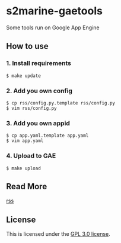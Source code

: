 # s2marine-gaetools
Some tools run on Google App Engine

## How to use
### 1. Install requirements
    $ make update
### 2. Add you own config
    $ cp rss/config.py.template rss/config.py
    $ vim rss/config.py
### 3. Add you own appid
    $ cp app.yaml.template app.yaml
    $ vim app.yaml
### 4. Upload to GAE
    $ make upload

## Read More
[rss](rss)

## License
This is licensed under the [GPL 3.0 license](LICENSE).
